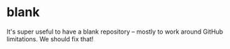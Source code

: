 # blank

It's super useful to have a blank repository – mostly to work around GitHub limitations. We should fix that!
